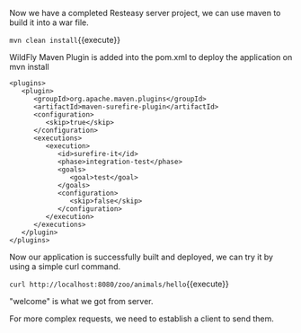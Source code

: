 Now we have a completed Resteasy server project, we can use maven to build it into a war file.


`mvn clean install`{{execute}}


WildFly Maven Plugin is added into the pom.xml to deploy the application on mvn install
```
<plugins>
   <plugin>
      <groupId>org.apache.maven.plugins</groupId>
      <artifactId>maven-surefire-plugin</artifactId>
      <configuration>
         <skip>true</skip>
      </configuration>
      <executions>
         <execution>
            <id>surefire-it</id>
            <phase>integration-test</phase>
            <goals>
               <goal>test</goal>
            </goals>
            <configuration>
               <skip>false</skip>
            </configuration>
         </execution>
      </executions>
   </plugin>
</plugins>
```


Now our application is successfully built and deployed, we can try it by using a simple curl command.


`curl http://localhost:8080/zoo/animals/hello`{{execute}}


"welcome" is what we got from server.


For more complex requests, we need to establish a client to send them.
